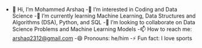 - 👋 Hi, I’m Mohammed Arshaq
-👀 I’m interested in Coding and Data Science
-🌱 I’m currently learning Machine Learning, Data Structures and Algorithms (DSA), Python, and SQL
-💞️ I’m looking to collaborate on Data Science Problems and Machine Learning Models
-📫 How to reach me: arshaq2312@gmail.com
-😄 Pronouns: he/him
-⚡ Fun fact: I love sports

<!---
md-arshaq/md-arshaq is a ✨ special ✨ repository because its `README.md` (this file) appears on your GitHub profile.
You can click the Preview link to take a look at your changes.
--->
